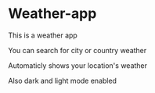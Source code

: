 # Weather-app
This is a weather app

You can search for city or country weather

Automaticly shows your location's weather

Also dark and light mode enabled
